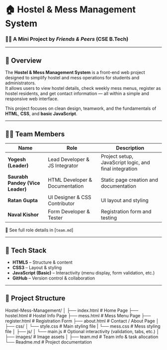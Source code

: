 # 🏠 Hostel & Mess Management System

### 👨‍💻 A Mini Project by *Friends & Peers* (CSE B.Tech)

---

## 📘 Overview

The **Hostel & Mess Management System** is a front-end web project designed to simplify hostel and mess operations for students and administrators.  
It allows users to view hostel details, check weekly mess menus, register as hostel residents, and get contact information — all within a simple and responsive web interface.

This project focuses on clean design, teamwork, and the fundamentals of **HTML**, **CSS**, and **basic JavaScript**.

---

## 🧑‍💻 Team Members

| Name | Role | Description |
|------|------|--------------|
| **Yogesh (Leader)** | Lead Developer & JS Integrator | Project setup, JavaScript logic, and final integration |
| **Saurabh Pandey (Vice Leader)** | HTML Developer & Documentation | Static page creation and documentation |
| **Ratan Gupta** | UI Designer & CSS Contributor | UI layout and styling |
| **Naval Kishor** | Form Developer & Tester | Registration form and testing |

📄 See full role details in [`team.md`]

---

## 🧱 Tech Stack

- **HTML5** – Structure & content  
- **CSS3** – Layout & styling  
- **JavaScript (Basic)** – Interactivity (menu display, form validation, etc.)  
- **GitHub** – Version control & collaboration  

---

## 📂 Project Structure
Hostel-Mess-Management/
│
├── index.html # Home Page
├── hostel.html # Hostel Info Page
├── mess.html # Mess Menu Page
├── register.html # Registration Form
├── about.html # Contact / About Page
│
├── css/
│ └── style.css # Main styling file
| └── mess.css # Mess styling file
│
├── js/
│ └── main.js # Optional interactivity (validation, tabs, etc.)
│
├── images/ # Image assets
│
├── team.md # Team info & task allocation
└── Readme.md # Project documentation
